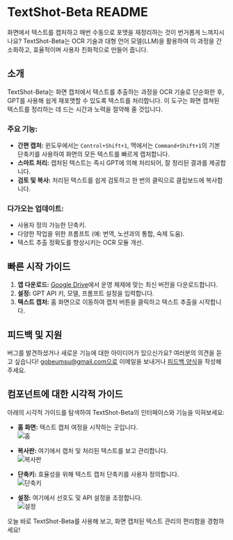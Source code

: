 # TextShot-Beta README
화면에서 텍스트를 캡처하고 매번 수동으로 포맷을 재정리하는 것이 번거롭게 느껴지시나요? 
TextShot-Beta는 OCR 기술과 대형 언어 모델(LLM)을 활용하여 이 과정을 간소화하고, 효율적이며 사용자 친화적으로 만들어 줍니다.

## 소개
TextShot-Beta는 화면 캡처에서 텍스트를 추출하는 과정을 OCR 기술로 단순화한 후, GPT를 사용해 쉽게 재포맷할 수 있도록 텍스트를 처리합니다. 이 도구는 화면 캡쳐된 텍스트를 정리하는 데 드는 시간과 노력을 절약해 줄 것입니다.

### 주요 기능:
- **간편 캡처:** 윈도우에서는 `Control+Shift+1`, 맥에서는 `Command+Shift+1`의 기본 단축키를 사용하여 화면의 모든 텍스트를 빠르게 캡처합니다.
- **스마트 처리:** 캡처된 텍스트는 즉시 GPT에 의해 처리되어, 잘 정리된 결과를 제공합니다.
- **검토 및 복사:** 처리된 텍스트를 쉽게 검토하고 한 번의 클릭으로 클립보드에 복사합니다.

### 다가오는 업데이트:
- 사용자 정의 가능한 단축키.
- 다양한 작업을 위한 프롬프트 (예: 번역, 노션과의 통합, 숙제 도움).
- 텍스트 추출 정확도를 향상시키는 OCR 모듈 개선.

## 빠른 시작 가이드
1. **앱 다운로드:** [Google Drive](https://drive.google.com/drive/folders/1CACY_35oqzdk2q8TciWza9pKyxgLaCgL?usp=sharing)에서 운영 체제에 맞는 최신 버전을 다운로드합니다.
2. **설정:** GPT API 키, 모델, 프롬프트 설정을 입력합니다.
3. **텍스트 캡처:** 홈 화면으로 이동하여 캡처 버튼을 클릭하고 텍스트 추출을 시작합니다.

## 피드백 및 지원
버그를 발견하셨거나 새로운 기능에 대한 아이디어가 있으신가요? 여러분의 의견을 듣고 싶습니다! gobeumsu@gmail.com으로 이메일을 보내거나 [피드백 양식](https://forms.gle/MSAt3y6c7nBLxFjy6)을 작성해 주세요.

## 컴포넌트에 대한 시각적 가이드
아래의 시각적 가이드를 탐색하여 TextShot-Beta의 인터페이스와 기능을 익혀보세요:

- **홈 화면:** 텍스트 캡처 여정을 시작하는 곳입니다.  
![홈](https://github.com/GoBeromsu/TextShot-Beta/assets/37897508/81c35c69-4272-40d7-8a91-58f9ee5a2d97)

- **복사판:** 여기에서 캡처 및 처리된 텍스트를 보고 관리합니다.  
![복사판](https://github.com/GoBeromsu/TextShot-Beta/assets/37897508/b9ca0c98-41aa-464e-9a67-4fc163923516)

- **단축키:** 효율성을 위해 텍스트 캡처 단축키를 사용자 정의합니다.  
![단축키](https://github.com/GoBeromsu/TextShot-Beta/assets/37897508/61b59894-622b-4994-9d36-f243198a25bb)

- **설정:** 여기에서 선호도 및 API 설정을 조정합니다.  
![설정](https://github.com/GoBeromsu/TextShot-Beta/assets/37897508/fe260e9d-bb58-48af-988c-734a427a6d8a)

오늘 바로 TextShot-Beta를 사용해 보고, 화면 캡처된 텍스트 관리의 편리함을 경험하세요!
